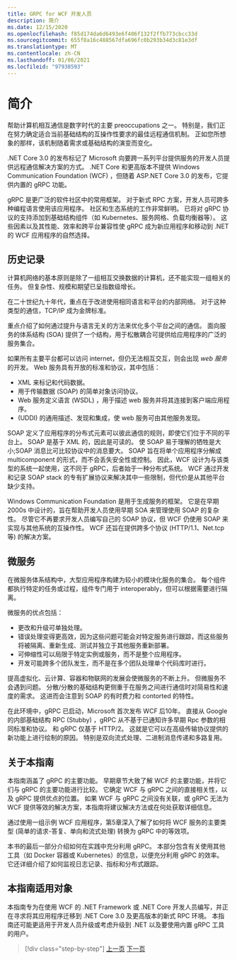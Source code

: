 ```yaml
---
title: GRPC for WCF 开发人员
description: 简介
ms.date: 12/15/2020
ms.openlocfilehash: f85d174da6d6493e6f406f132f2ffb773cbcc33d
ms.sourcegitcommit: 655f8a16c488567dfa696fc0b293b34d3c81e3df
ms.translationtype: MT
ms.contentlocale: zh-CN
ms.lasthandoff: 01/06/2021
ms.locfileid: "97938593"
---
```

# <a name="introduction"></a>简介

帮助计算机相互通信是数字时代的主要 preoccupations 之一。 特别是，我们正在努力确定适合当前基础结构的互操作性要求的最佳远程通信机制。 正如您所想象的那样，该机制随着需求或基础结构的演变而变化。

.NET Core 3.0 的发布标记了 Microsoft 向要跨一系列平台提供服务的开发人员提供远程通信解决方案的方式。 .NET Core 和更高版本不提供 Windows Communication Foundation (WCF) ，但随着 ASP.NET Core 3.0 的发布，它提供内置的 gRPC 功能。

gRPC 是更广泛的软件社区中的常用框架。 对于新式 RPC 方案，开发人员可跨多种编程语言使用该应用程序。 社区和生态系统的工作非常鲜明。 已将对 gRPC 协议的支持添加到基础结构组件（如 Kubernetes、服务网格、负载均衡器等）。 这些因素以及其性能、效率和跨平台兼容性使 gRPC 成为新应用程序和移动到 .NET 的 WCF 应用程序的自然选择。

## <a name="history"></a>历史记录

计算机网络的基本原则是除了一组相互交换数据的计算机，还不能实现一组相关的任务。 但复杂性、规模和期望已呈指数级增长。

在二十世纪九十年代，重点在于改进使用相同语言和平台的内部网络。 对于这种类型的通信，TCP/IP 成为金牌标准。

重点介绍了如何通过提升与语言无关的方法来优化多个平台之间的通信。 面向服务的体系结构 (SOA) 提供了一个结构，用于松散耦合可提供给应用程序的广泛的服务集合。

如果所有主要平台都可以访问 internet，但仍无法相互交互，则会出现 *web 服务* 的开发。 Web 服务具有开放的标准和协议，其中包括：

- XML 来标记和代码数据。
- 用于传输数据 (SOAP) 的简单对象访问协议。
- Web 服务定义语言 (WSDL) ，用于描述 web 服务并将其连接到客户端应用程序。
-  (UDDI) 的通用描述、发现和集成，使 web 服务可由其他服务发现。

SOAP 定义了应用程序的分布式元素可以彼此通信的规则，即使它们位于不同的平台上。 SOAP 是基于 XML 的，因此是可读的。 使 SOAP 易于理解的牺牲是大小;SOAP 消息比可比较协议中的消息要大。 SOAP 旨在将单个应用程序分解成 multicomponent 的形式，而不会丢失安全性或控制。 因此，WCF 设计为与该类型的系统一起使用，这不同于 gRPC，后者始于一种分布式系统。 WCF 通过开发和记录 SOAP stack 的专有扩展协议来解决其中一些限制，但代价是从其他平台缺少支持。

Windows Communication Foundation 是用于生成服务的框架。 它是在早期2000s 中设计的，旨在帮助开发人员使用早期 SOA 来管理使用 SOAP 的复杂性。 尽管它不再要求开发人员编写自己的 SOAP 协议，但 WCF 仍使用 SOAP 来实现与其他系统的互操作性。 WCF 还旨在提供跨多个协议 (HTTP/1.1、Net.tcp 等) 的解决方案。

## <a name="microservices"></a>微服务

在微服务体系结构中，大型应用程序构建为较小的模块化服务的集合。 每个组件都执行特定的任务或过程，组件专门用于 interoperably，但可以根据需要进行隔离。

微服务的优点包括：

- 更改和升级可单独处理。
- 错误处理变得更高效，因为这些问题可能会对特定服务进行跟踪，而这些服务将被隔离、重新生成、测试并独立于其他服务重新部署。
- 可伸缩性可以局限于特定实例或服务，而不是整个应用程序。
- 开发可能跨多个团队发生，而不是在多个团队处理单个代码库时进行。

提高虚拟化、云计算、容器和物联网的发展会使微服务的不断上升。 但微服务不会遇到问题。 分散/分散的基础结构更侧重于在服务之间进行通信时对简易性和速度的需求。 这进而会注意到 SOAP 的有时费力和 contorted 的特性。

在此环境中，gRPC 已启动，Microsoft 首次发布 WCF 后10年。 直接从 Google 的内部基础结构 RPC (Stubby) ，gRPC 从不基于已通知许多早期 Rpc 参数的相同标准和协议。 和 gRPC 仅基于 HTTP/2。 这就是它可以在高级传输协议提供的新功能上进行绘制的原因。 特别是双向流式处理、二进制消息传递和多路复用。

## <a name="about-this-guide"></a>关于本指南

本指南涵盖了 gRPC 的主要功能。 早期章节大致了解 WCF 的主要功能，并将它们与 gRPC 的主要功能进行比较。 它确定 WCF 与 gRPC 之间的直接相关性，以及 gRPC 提供优点的位置。 如果 WCF 与 gRPC 之间没有关联，或 gRPC 无法为 WCF 提供等效的解决方案，本指南将建议解决方法或在何处获取详细信息。

通过使用一组示例 WCF 应用程序，第5章深入了解了如何将 WCF 服务的主要类型 (简单的请求-答复、单向和流式处理) 转换为 gRPC 中的等效项。

本书的最后一部分介绍如何在实践中充分利用 gRPC。 本部分包含有关使用其他工具（如 Docker 容器或 Kubernetes）的信息，以便充分利用 gRPC 的效率。 它还详细介绍了如何监视日志记录、指标和分布式跟踪。

## <a name="who-this-guide-is-for"></a>本指南适用对象

本指南专为在使用 WCF 的 .NET Framework 或 .NET Core 开发人员编写，并正在寻求将其应用程序迁移到 .NET Core 3.0 及更高版本的新式 RPC 环境。 本指南还可能更适用于开发人员升级或考虑升级到 .NET 以及要使用内置 gRPC 工具的用户。

>[!div class="step-by-step"]
>[上一页](index.md)
>[下一页](grpc-overview.md)
